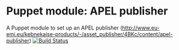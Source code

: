 Puppet module: APEL publisher
========================================

A Puppet module to set up an APEL publisher (http://www.eu-emi.eu/kebnekaise-products/-/asset_publisher/4BKc/content/apel-publisher)
[![Build Status](https://www.travis-ci.org/kreczko/puppet-apelpublisher.png?branch=master)](https://www.travis-ci.org/kreczko/puppet-apelpublisher)
